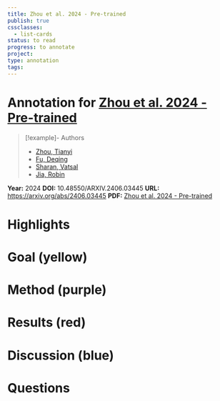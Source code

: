 ```yaml
---
title: Zhou et al. 2024 - Pre-trained
publish: true
cssclasses:
  - list-cards
status: to read
progress: to annotate
project:
type: annotation
tags:
---
```

# Annotation for [Zhou et al. 2024 - Pre-trained](Papers/References/Zhou%20et%20al.%202024%20-%20Pre-trained)

> [!example]- Authors
> - [Zhou, Tianyi](Zhou%2C%20Tianyi)
> - [Fu, Deqing](Fu%2C%20Deqing)
> - [Sharan, Vatsal](Sharan%2C%20Vatsal)
> - [Jia, Robin](Jia%2C%20Robin)

**Year:** 2024
**DOI:** 10.48550/ARXIV.2406.03445
**URL:** https://arxiv.org/abs/2406.03445
**PDF:** [Zhou et al. 2024 - Pre-trained](Papers/PDFs/Zhou%20et%20al.%202024%20-%20Pre-trained%20Large%20Language%20Models%20Use%20Fourier%20Features%20to%20Compute%20Addition.pdf)

# Highlights


# Goal (yellow)


# Method (purple)


# Results (red)


# Discussion (blue)


# Questions

